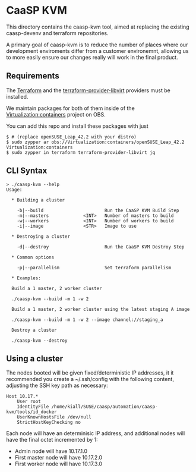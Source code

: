# CaaSP KVM

This directory contains the caasp-kvm tool, aimed at replacing the existing caasp-devenv
and terraform repositories.

A primary goal of caasp-kvm is to reduce the number of places where our development
enviroments differ from a customer environemnt, allowing us to more easily ensure our
changes really will work in the final product.

## Requirements

The [Terraform](https://github.com/hashicorp/terraform) and the
[terraform-provider-libvirt](https://github.com/dmacvicar/terraform-provider-libvirt)
providers must be installed.

We maintain packages for both of them inside of the
[Virtualization:containers](https://build.opensuse.org/project/show/Virtualization:containers)
project on OBS.

You can add this repo and install these packages with just

    $ # (replace openSUSE_Leap_42.2 with your distro)
    $ sudo zypper ar obs://Virtualization:containers/openSUSE_Leap_42.2 Virtualization:containers
    $ sudo zypper in terraform terraform-provider-libvirt jq

## CLI Syntax

    > ./caasp-kvm --help
    Usage:

      * Building a cluster

        -b|--build                       Run the CaaSP KVM Build Step
        -m|--masters             <INT>   Number of masters to build
        -w|--workers             <INT>   Number of workers to build
        -i|--image               <STR>   Image to use

      * Destroying a cluster

        -d|--destroy                     Run the CaaSP KVM Destroy Step

      * Common options

        -p|--parallelism                 Set terraform parallelism

      * Examples:

      Build a 1 master, 2 worker cluster

      ./caasp-kvm --build -m 1 -w 2

      Build a 1 master, 2 worker cluster using the latest staging A image

      ./caasp-kvm --build -m 1 -w 2 --image channel://staging_a

      Destroy a cluster

      ./caasp-kvm --destroy

## Using a cluster

The nodes booted will be given fixed/deterministic IP addresses, it it recommended
you create a ~/.ssh/config with the following content, adjusting the SSH key path
as necessary:

    Host 10.17.*
        User root
        IdentityFile /home/kiall/SUSE/caasp/automation/caasp-kvm/tools/id_docker
        UserKnownHostsFile /dev/null
        StrictHostKeyChecking no

Each node will have an determinisic IP address, and additional nodes will have the
final octet incremented by 1:

* Admin node will have 10.17.1.0
* First master node will have 10.17.2.0
* First worker node will have 10.17.3.0

